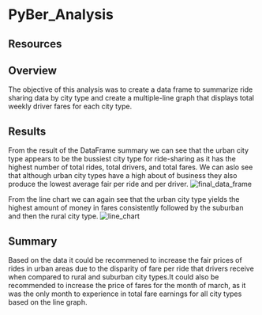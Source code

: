 # PyBer_Analysis
## Resources
## Overview
The objective of this analysis was to create a data frame to summarize ride sharing data by city type and create a multiple-line graph that displays total weekly driver fares for each city type.
## Results
From the result of the DataFrame summary we can see that the urban city type appears to be the bussiest city type for ride-sharing as it has the highest number of total rides, total drivers, and total fares. We can aslo see that although urban city types have a high about of business they also produce the lowest average fair per ride and per driver.
![final_data_frame](https://user-images.githubusercontent.com/99226892/160313854-5248cc2a-57dc-41d8-9ce6-17778f006cee.png)

From the line chart we can again see that the urban city type yields the highest amount of money in fares consistently followed by the suburban and then the rural city type.
![line_chart](https://user-images.githubusercontent.com/99226892/160314032-8f3f2632-48a2-4b74-ba0a-06d284f829bd.png)
## Summary
Based on the data it could be recommened to increase the fair prices of rides in urban areas due to the disparity of fare per ride that drivers receive when compared to rural and suburban city types.It could also be recommended to increase the price of fares for the month of march, as it was the only month to experience in total fare earnings for all city types based on the line graph. 
